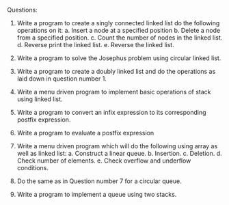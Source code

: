 Questions:

1. Write a program to create a singly connected linked list do the following operations on it:
   a. Insert a node at a specified position
   b. Delete a node from a specified position.
   c. Count the number of nodes in the linked list.
   d. Reverse print the linked list.
   e. Reverse the linked list.

2. Write a program to solve the Josephus problem using circular linked list.

3. Write a program to create a doubly linked list and do the operations as laid down in question number 1.

4. Write a menu driven program to implement basic operations of stack using linked list.

5. Write a program to convert an infix expression to its corresponding postfix expression.

6. Write a program to evaluate a postfix expression

7. Write a menu driven program which will do the following using array as well as linked list:
   a. Construct a linear queue.
   b. Insertion.
   c. Deletion.
   d. Check number of elements.
   e. Check overflow and underflow conditions.

8. Do the same as in Question number 7 for a circular queue.

9. Write a program to implement a queue using two stacks.
